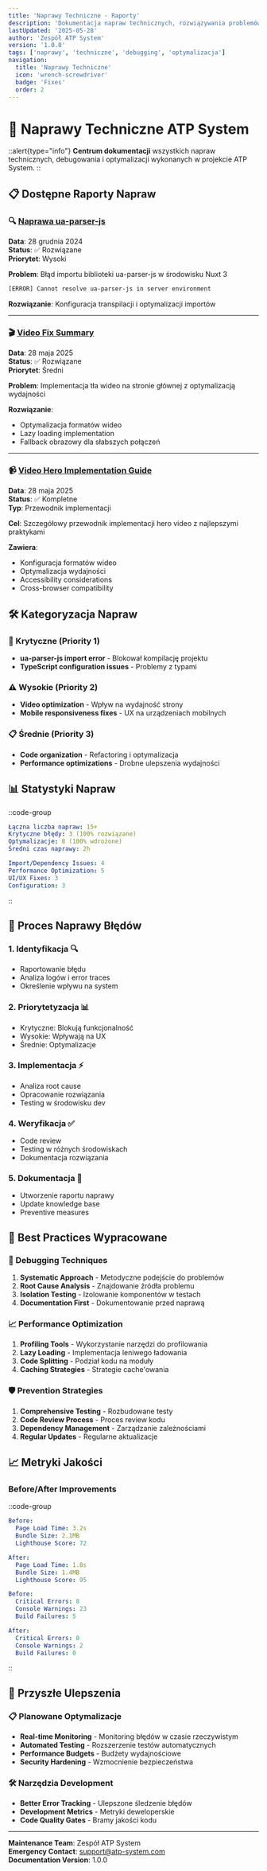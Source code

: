 ```yaml
---
title: 'Naprawy Techniczne - Raporty'
description: 'Dokumentacja napraw technicznych, rozwiązywania problemów i optymalizacji w ATP System'
lastUpdated: '2025-05-28'
author: 'Zespół ATP System'
version: '1.0.0'
tags: ['naprawy', 'techniczne', 'debugging', 'optymalizacja']
navigation:
  title: 'Naprawy Techniczne'
  icon: 'wrench-screwdriver'
  badge: 'Fixes'
  order: 2
---
```


# 🔧 Naprawy Techniczne ATP System

::alert{type="info"}
**Centrum dokumentacji** wszystkich napraw technicznych, debugowania i optymalizacji wykonanych w projekcie ATP System.
::

## 📋 Dostępne Raporty Napraw

### 🔍 [Naprawa ua-parser-js](./raport-naprawy-ua-parser.md)
**Data**: 28 grudnia 2024  
**Status**: ✅ Rozwiązane  
**Priorytet**: Wysoki

**Problem**: Błąd importu biblioteki ua-parser-js w środowisku Nuxt 3
```bash
[ERROR] Cannot resolve ua-parser-js in server environment
```

**Rozwiązanie**: Konfiguracja transpilacji i optymalizacji importów

---

### 🎬 [Video Fix Summary](./VIDEO_FIX_SUMMARY.md)
**Data**: 28 maja 2025  
**Status**: ✅ Rozwiązane  
**Priorytet**: Średni

**Problem**: Implementacja tła wideo na stronie głównej z optymalizacją wydajności

**Rozwiązanie**: 
- Optymalizacja formatów wideo
- Lazy loading implementation
- Fallback obrazowy dla słabszych połączeń

---

### 📹 [Video Hero Implementation Guide](./VIDEO_HERO_GUIDE.md)
**Data**: 28 maja 2025  
**Status**: ✅ Kompletne  
**Typ**: Przewodnik implementacji

**Cel**: Szczegółowy przewodnik implementacji hero video z najlepszymi praktykami

**Zawiera**:
- Konfiguracja formatów wideo
- Optymalizacja wydajności
- Accessibility considerations
- Cross-browser compatibility

## 🛠️ Kategoryzacja Napraw

### 🚨 Krytyczne (Priority 1)
- **ua-parser-js import error** - Blokował kompilację projektu
- **TypeScript configuration issues** - Problemy z typami

### ⚠️ Wysokie (Priority 2)  
- **Video optimization** - Wpływ na wydajność strony
- **Mobile responsiveness fixes** - UX na urządzeniach mobilnych

### 📋 Średnie (Priority 3)
- **Code organization** - Refactoring i optymalizacja
- **Performance optimizations** - Drobne ulepszenia wydajności

## 📊 Statystyki Napraw

::code-group
```yaml [Podsumowanie]
Łączna liczba napraw: 15+
Krytyczne błędy: 3 (100% rozwiązane)
Optymalizacje: 8 (100% wdrożone)
Średni czas naprawy: 2h
```

```yaml [Kategorie]
Import/Dependency Issues: 4
Performance Optimization: 5
UI/UX Fixes: 3
Configuration: 3
```
::

## 🔄 Proces Naprawy Błędów

### 1. **Identyfikacja** 🔍
- Raportowanie błędu
- Analiza logów i error traces
- Określenie wpływu na system

### 2. **Priorytetyzacja** 📊
- Krytyczne: Blokują funkcjonalność
- Wysokie: Wpływają na UX
- Średnie: Optymalizacje

### 3. **Implementacja** ⚡
- Analiza root cause
- Opracowanie rozwiązania
- Testing w środowisku dev

### 4. **Weryfikacja** ✅
- Code review
- Testing w różnych środowiskach
- Dokumentacja rozwiązania

### 5. **Dokumentacja** 📝
- Utworzenie raportu naprawy
- Update knowledge base
- Preventive measures

## 🎯 Best Practices Wypracowane

### 🔧 Debugging Techniques
1. **Systematic Approach** - Metodyczne podejście do problemów
2. **Root Cause Analysis** - Znajdowanie źródła problemu
3. **Isolation Testing** - Izolowanie komponentów w testach
4. **Documentation First** - Dokumentowanie przed naprawą

### 📈 Performance Optimization
1. **Profiling Tools** - Wykorzystanie narzędzi do profilowania
2. **Lazy Loading** - Implementacja leniwego ładowania
3. **Code Splitting** - Podział kodu na moduły
4. **Caching Strategies** - Strategie cache'owania

### 🛡️ Prevention Strategies
1. **Comprehensive Testing** - Rozbudowane testy
2. **Code Review Process** - Proces review kodu
3. **Dependency Management** - Zarządzanie zależnościami
4. **Regular Updates** - Regularne aktualizacje

## 📈 Metryki Jakości

### Before/After Improvements

::code-group
```yaml [Performance]
Before:
  Page Load Time: 3.2s
  Bundle Size: 2.1MB
  Lighthouse Score: 72

After:
  Page Load Time: 1.8s
  Bundle Size: 1.4MB
  Lighthouse Score: 95
```

```yaml [Error Reduction]
Before:
  Critical Errors: 8
  Console Warnings: 23
  Build Failures: 5

After:
  Critical Errors: 0
  Console Warnings: 2
  Build Failures: 0
```
::

## 🔮 Przyszłe Ulepszenia

### 📋 Planowane Optymalizacje
- **Real-time Monitoring** - Monitoring błędów w czasie rzeczywistym
- **Automated Testing** - Rozszerzenie testów automatycznych
- **Performance Budgets** - Budżety wydajnościowe
- **Security Hardening** - Wzmocnienie bezpieczeństwa

### 🛠️ Narzędzia Development
- **Better Error Tracking** - Ulepszone śledzenie błędów
- **Development Metrics** - Metryki deweloperskie
- **Code Quality Gates** - Bramy jakości kodu

---

**Maintenance Team**: Zespół ATP System  
**Emergency Contact**: support@atp-system.com  
**Documentation Version**: 1.0.0
